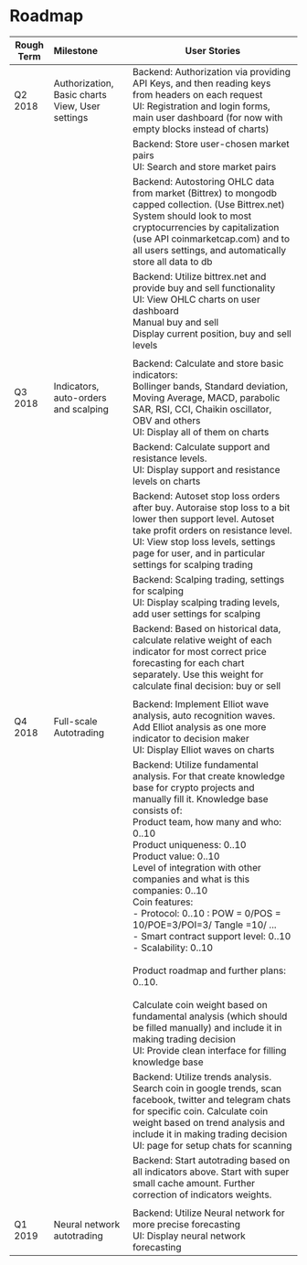 # Roadmap

| Rough Term | Milestone                                       | User Stories                                                 |
| ---------- | :---------------------------------------------- | ------------------------------------------------------------ |
| Q2 2018    | Authorization, Basic charts View, User settings | Backend: Authorization via providing API Keys, and then reading keys from headers on each request<br />UI: Registration and login forms, main user dashboard (for now with empty blocks instead of charts) |
|            |                                                 | Backend: Store user-chosen market pairs<br />UI: Search and store market pairs |
|            |                                                 | Backend: Autostoring OHLC data from market (Bittrex) to mongodb capped collection. (Use Bittrex.net) System should look to most cryptocurrencies by capitalization (use API coinmarketcap.com) and to all users settings, and automatically store all data to db |
|            |                                                 | Backend: Utilize bittrex.net and provide buy and sell functionality<br />UI: View OHLC charts on user dashboard<br />Manual buy and sell<br />Display current position, buy and sell levels<br /> |
|            |                                                 |                                                              |
| Q3 2018    | Indicators, auto-orders and scalping            | Backend: Calculate and store basic indicators: <br />Bollinger bands, Standard deviation, Moving Average, MACD, parabolic SAR, RSI, CCI, Chaikin oscillator, OBV and others <br />UI: Display all of them on charts |
|            |                                                 | Backend: Calculate support and resistance levels.<br />UI: Display support and resistance levels on charts |
|            |                                                 | Backend: Autoset stop loss orders after buy. Autoraise stop loss to a bit lower then support level. Autoset take profit orders on resistance level. <br />UI: View stop loss levels, settings page for user, and in particular settings for scalping trading |
|            |                                                 | Backend: Scalping trading, settings for scalping<br />UI: Display scalping trading levels, add user settings for scalping |
|            |                                                 | Backend: Based on historical data, calculate relative weight of each indicator for most correct price forecasting for each chart separately. Use this weight for calculate final decision: buy or sell |
|            |                                                 |                                                              |
| Q4 2018    | Full-scale Autotrading                          | Backend: Implement Elliot wave analysis, auto recognition waves. Add Elliot analysis as one more indicator to decision maker<br />UI: Display Elliot waves on charts |
|            |                                                 | Backend: Utilize fundamental analysis. For that create knowledge base for crypto projects and manually fill it. Knowledge base consists of:<br />Product team, how many and who: 0..10<br />Product uniqueness: 0..10<br />Product value: 0..10<br />Level of integration with other companies and what is this companies: 0..10<br />Coin features: <br />- Protocol: 0..10 : POW = 0/POS = 10/POE=3/POI=3/ Tangle =10/ ...<br />- Smart contract support level: 0..10<br />- Scalability: 0..10<br /><br />Product roadmap and further plans: 0..10. <br /><br />Calculate coin weight based on fundamental analysis (which should be filled manually) and include it in making trading decision<br />UI: Provide clean interface for filling knowledge base |
|            |                                                 | Backend: Utilize trends analysis. Search coin in google trends, scan facebook, twitter and telegram chats for specific coin. Calculate coin weight based on trend analysis and include it in making trading decision<br />UI: page for setup chats for scanning |
|            |                                                 | Backend: Start autotrading based on all indicators above. Start with super small cache amount. Further correction of indicators weights. |
|            |                                                 |                                                              |
| Q1 2019    | Neural network autotrading                      | Backend: Utilize Neural network for more precise forecasting<br />UI: Display neural network forecasting |

